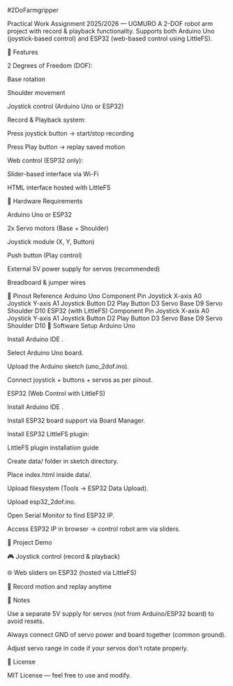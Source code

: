 #2DoFarmgripper

Practical Work Assignment 2025/2026 — UGMURO
A 2-DOF robot arm project with record & playback functionality.
Supports both Arduino Uno (joystick-based control) and ESP32 (web-based control using LittleFS).

🔹 Features

2 Degrees of Freedom (DOF):

Base rotation

Shoulder movement

Joystick control (Arduino Uno or ESP32)

Record & Playback system:

Press joystick button → start/stop recording

Press Play button → replay saved motion

Web control (ESP32 only):

Slider-based interface via Wi-Fi

HTML interface hosted with LittleFS

🔹 Hardware Requirements

Arduino Uno or ESP32

2x Servo motors (Base + Shoulder)

Joystick module (X, Y, Button)

Push button (Play control)

External 5V power supply for servos (recommended)

Breadboard & jumper wires

🔹 Pinout Reference
Arduino Uno
Component	Pin
Joystick X-axis	A0
Joystick Y-axis	A1
Joystick Button	D2
Play Button	D3
Servo Base	D9
Servo Shoulder	D10
ESP32 (with LittleFS)
Component	Pin
Joystick X-axis	A0
Joystick Y-axis	A1
Joystick Button	D2
Play Button	D3
Servo Base	D9
Servo Shoulder	D10
🔹 Software Setup
Arduino Uno

Install Arduino IDE
.

Select Arduino Uno board.

Upload the Arduino sketch (uno_2dof.ino).

Connect joystick + buttons + servos as per pinout.

ESP32 (Web Control with LittleFS)

Install Arduino IDE
.

Install ESP32 board support via Board Manager.

Install ESP32 LittleFS plugin:

LittleFS plugin installation guide

Create data/ folder in sketch directory.

Place index.html inside data/.

Upload filesystem (Tools → ESP32 Data Upload).

Upload esp32_2dof.ino.

Open Serial Monitor to find ESP32 IP.

Access ESP32 IP in browser → control robot arm via sliders.

🔹 Project Demo

🎮 Joystick control (record & playback)

🌐 Web sliders on ESP32 (hosted via LittleFS)

💾 Record motion and replay anytime

🔹 Notes

Use a separate 5V supply for servos (not from Arduino/ESP32 board) to avoid resets.

Always connect GND of servo power and board together (common ground).

Adjust servo range in code if your servos don’t rotate properly.

📜 License

MIT License — feel free to use and modify.
